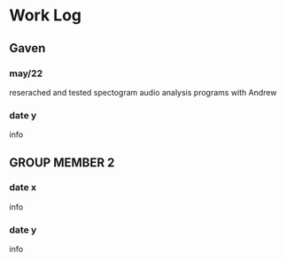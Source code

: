 # Work Log

## Gaven

### may/22

reserached and tested spectogram audio analysis programs with Andrew 

### date y

info


## GROUP MEMBER 2

### date x

info

### date y

info
